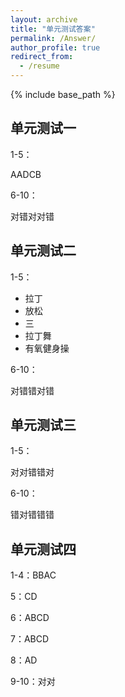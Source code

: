 ```yaml
---
layout: archive
title: "单元测试答案"
permalink: /Answer/
author_profile: true
redirect_from:
  - /resume
---
```


{% include base_path %}

## 单元测试一
1-5：

AADCB 

6-10：

对错对对错

## 单元测试二
1-5：
- 拉丁
- 放松
- 三
- 拉丁舞
- 有氧健身操


6-10：

对错错对错


## 单元测试三
1-5：

对对错错对

6-10：

错对错错错

## 单元测试四
1-4：BBAC

5：CD

6：ABCD

7：ABCD

8：AD

9-10：对对

